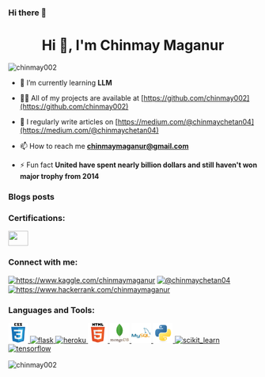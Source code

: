 ### Hi there 👋
<h1 align="center">Hi 👋, I'm Chinmay Maganur</h1>

<p align="left"> <img src="https://komarev.com/ghpvc/?username=chinmay002&label=Profile%20views&color=0e75b6&style=flat" alt="chinmay002" /> </p>

- 🌱 I’m currently learning **LLM**

- 👨‍💻 All of my projects are available at [https://github.com/chinmay002](https://github.com/chinmay002)

- 📝 I regularly write articles on [https://medium.com/@chinmaychetan04](https://medium.com/@chinmaychetan04)

- 📫 How to reach me **chinmaymaganur@gmail.com**

- ⚡ Fun fact **United have spent nearly billion dollars and still haven't won major trophy from 2014**

### Blogs posts
<!-- BLOG-POST-LIST:START -->
<!-- BLOG-POST-LIST:END -->
<h3 align="left">Certifications:</h3>
<p align="left">
  <a href="https://learn.microsoft.com/en-us/users/chinmayashokmaganur-6442/credentials/ef9f9c79f3ce753a" target="blank"><img align="center" src="https://raw.githubusercontent.com/rahuldkjain/github-profile-readme-generator/master/src/images/icons/Social/azure_ds_image.png"  height="30" width="40" /></a>


</p>


<h3 align="left">Connect with me:</h3>
<p align="left">
<a href="https://www.kaggle.com/chinmaymaganur" target="blank"><img align="center" src="https://raw.githubusercontent.com/rahuldkjain/github-profile-readme-generator/master/src/images/icons/Social/kaggle.svg" alt="https://www.kaggle.com/chinmaymaganur" height="30" width="40" /></a>
<a href="https://medium.com/@chinmaychetan04" target="blank"><img align="center" src="https://raw.githubusercontent.com/rahuldkjain/github-profile-readme-generator/master/src/images/icons/Social/medium.svg" alt="@chinmaychetan04" height="30" width="40" /></a>
<a href="https://www.hackerrank.com/https://www.hackerrank.com/chinmaymaganur" target="blank"><img align="center" src="https://raw.githubusercontent.com/rahuldkjain/github-profile-readme-generator/master/src/images/icons/Social/hackerrank.svg" alt="https://www.hackerrank.com/chinmaymaganur" height="30" width="40" /></a>
</p>

<h3 align="left">Languages and Tools:</h3>
<p align="left"> <a href="https://www.w3schools.com/css/" target="_blank"> <img src="https://raw.githubusercontent.com/devicons/devicon/master/icons/css3/css3-original-wordmark.svg" alt="css3" width="40" height="40"/> </a> <a href="https://flask.palletsprojects.com/" target="_blank"> <img src="https://www.vectorlogo.zone/logos/pocoo_flask/pocoo_flask-icon.svg" alt="flask" width="40" height="40"/> </a> <a href="https://heroku.com" target="_blank"> <img src="https://www.vectorlogo.zone/logos/heroku/heroku-icon.svg" alt="heroku" width="40" height="40"/> </a> <a href="https://www.w3.org/html/" target="_blank"> <img src="https://raw.githubusercontent.com/devicons/devicon/master/icons/html5/html5-original-wordmark.svg" alt="html5" width="40" height="40"/> </a> <a href="https://www.mongodb.com/" target="_blank"> <img src="https://raw.githubusercontent.com/devicons/devicon/master/icons/mongodb/mongodb-original-wordmark.svg" alt="mongodb" width="40" height="40"/> </a> <a href="https://www.mysql.com/" target="_blank"> <img src="https://raw.githubusercontent.com/devicons/devicon/master/icons/mysql/mysql-original-wordmark.svg" alt="mysql" width="40" height="40"/> </a> <a href="https://www.python.org" target="_blank"> <img src="https://raw.githubusercontent.com/devicons/devicon/master/icons/python/python-original.svg" alt="python" width="40" height="40"/> </a> <a href="https://scikit-learn.org/" target="_blank"> <img src="https://upload.wikimedia.org/wikipedia/commons/0/05/Scikit_learn_logo_small.svg" alt="scikit_learn" width="40" height="40"/> </a> <a href="https://www.tensorflow.org" target="_blank"> <img src="https://www.vectorlogo.zone/logos/tensorflow/tensorflow-icon.svg" alt="tensorflow" width="40" height="40"/> </a> </p>

<p><img align="center" src="https://github-readme-streak-stats.herokuapp.com/?user=chinmay002&" alt="chinmay002" /></p>
